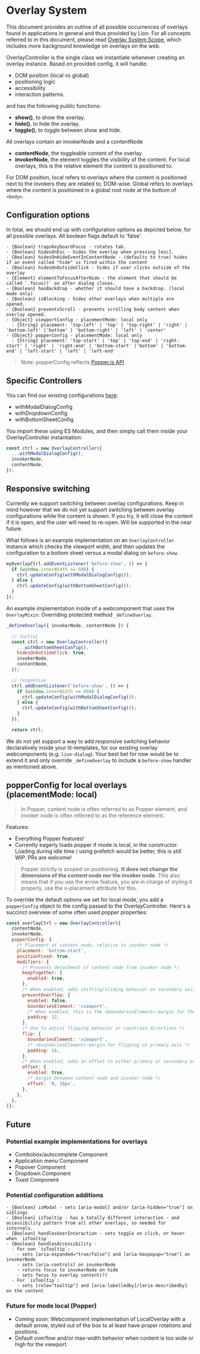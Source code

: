 # Overlay System

This document provides an outline of all possible occurrences of overlays found in applications in general and thus provided by Lion. For all concepts referred to in this document, please read [Overlay System Scope](./OverlaySystemScope.md), which includes more background knowledge on overlays on the web.

OverlayController is the single class we instantiate whenever creating an overlay instance.
Based on provided config, it will handle:

- DOM position (local vs global)
- positioning logic
- accessibility
- interaction patterns.

and has the following public functions:

- **show()**, to show the overlay.
- **hide()**, to hide the overlay.
- **toggle()**, to toggle between show and hide.

All overlays contain an invokerNode and a contentNode

- **contentNode**, the toggleable content of the overlay
- **invokerNode**, the element toggles the visibility of the content. For local overlays, this is the relative element the content is positioned to.

For DOM position, local refers to overlays where the content is positioned next to the invokers they are related to, DOM-wise.
Global refers to overlays where the content is positioned in a global root node at the bottom of `<body>`.

## Configuration options

In total, we should end up with configuration options as depicted below, for all possible overlays.
All boolean flags default to 'false'.

```text
- {Boolean} trapsKeyboardFocus - rotates tab.
- {Boolean} hidesOnEsc - hides the overlay when pressing [esc].
- {Boolean} hidesOnHideEventInContentNode - (defaults to true) hides if an event called "hide" is fired within the content
- {Boolean} hidesOnOutsideClick - hides if user clicks outside of the overlay
- {Element} elementToFocusAfterHide - the element that should be called `.focus()` on after dialog closes.
- {Boolean} hasBackdrop - whether it should have a backdrop. (local mode only)
- {Boolean} isBlocking - hides other overlays when multiple are opened.
- {Boolean} preventsScroll - prevents scrolling body content when overlay opened.
- {Object} viewportConfig - placementMode: local only
  - {String} placement: 'top-left' | 'top' | 'top-right' | 'right' | 'bottom-left' |'bottom' | 'bottom-right' | 'left' | 'center'
- {Object} popperConfig - placementMode: local only
  - {String} placement: 'top-start' | 'top' | 'top-end' | 'right-start' | 'right' | 'right-end' | 'bottom-start' |'bottom' | 'bottom-end' | 'left-start' | 'left' | 'left-end'
```

> Note: popperConfig reflects [Popper.js API](https://popper.js.org/popper-documentation.html)

## Specific Controllers

You can find our existing configurations [here](../src/configurations):

- withModalDialogConfig
- withDropdownConfig
- withBottomSheetConfig

You import these using ES Modules, and then simply call them inside your OverlayController instantiation:

```js
const ctrl = new OverlayController({
  ...withModalDialogConfig(),
  invokerNode,
  contentNode,
});
```

## Responsive switching

Currently we support switching between overlay configurations. Keep in mind however that we do not yet support switching between overlay configurations while the content is shown. If you try, it will close the content if it is open, and the user will need to re-open. Will be supported in the near future.

What follows is an example implementation on an `OverlayController` instance which checks the viewport width, and then updates the configuration to a bottom sheet versus a modal dialog on `before-show`.

```js
myOverlayCtrl.addEventListener('before-show', () => {
  if (window.innerWidth >= 600) {
    ctrl.updateConfig(withModalDialogConfig());
  } else {
    ctrl.updateConfig(withBottomSheetConfig());
  }
});
```

An example implementation inside of a webcomponent that uses the `OverlayMixin`:
Overriding protected method `_defineOverlay`.

```js
_defineOverlay({ invokerNode, contentNode }) {

  // initial
  const ctrl = new OverlayController({
    ...withBottomSheetConfig(),
    hidesOnOutsideClick: true,
    invokerNode,
    contentNode,
  });

  // responsive
  ctrl.addEventListener('before-show', () => {
    if (window.innerWidth >= 600) {
      ctrl.updateConfig(withModalDialogConfig());
    } else {
      ctrl.updateConfig(withBottomSheetConfig());
    }
  });

  return ctrl;
```

We do not yet support a way to add responsive switching behavior declaratively inside your lit-templates, for our existing overlay webcomponents (e.g. `lion-dialog`). Your best bet for now would be to extend it and only override `_defineOverlay` to include a `before-show` handler as mentioned above.

## popperConfig for local overlays (placementMode: local)

> In Popper, content node is often referred to as Popper element, and invoker node is often referred to as the reference element.

Features:

- Everything Popper features!
- Currently eagerly loads popper if mode is local, in the constructor. Loading during idle time / using prefetch would be better, this is still WIP. PRs are welcome!

> Popper strictly is scoped on positioning. **It does not change the dimensions of the content node nor the invoker node**. This also means that if you use the arrow feature, you are in charge of styling it properly, use the x-placement attribute for this.

To override the default options we set for local mode, you add a `popperConfig` object to the config passed to the OverlayController.
Here's a succinct overview of some often used popper properties:

```js
const overlayCtrl = new OverlayController({
  contentNode,
  invokerNode,
  popperConfig: {
    /* Placement of content node, relative to invoker node */
    placement: 'bottom-start',
    positionFixed: true,
    modifiers: {
      /* Prevents detachment of content node from invoker node */
      keepTogether: {
        enabled: true,
      },
      /* When enabled, adds shifting/sliding behavior on secondary axis */
      preventOverflow: {
        enabled: false,
        boundariesElement: 'viewport',
        /* When enabled, this is the <boundariesElement>-margin for the secondary axis */
        padding: 32,
      },
      /* Use to adjust flipping behavior or constrain directions */
      flip: {
        boundariesElement: 'viewport',
        /* <boundariesElement>-margin for flipping on primary axis */
        padding: 16,
      },
      /* When enabled, adds an offset to either primary or secondary axis */
      offset: {
        enabled: true,
        /* margin between content node and invoker node */
        offset: `0, 16px`,
      },
    },
  },
)};
```

## Future

### Potential example implementations for overlays

- Combobox/autocomplete Component
- Application menu Component
- Popover Component
- Dropdown Component
- Toast Component

### Potential configuration additions

```text
- {Boolean} isModal - sets [aria-modal] and/or [aria-hidden="true"] on siblings
- {Boolean} isTooltip - has a totally different interaction - and accessibility pattern from all other overlays, so needed for internals.
- {Boolean} handlesUserInteraction - sets toggle on click, or hover when `isTooltip`
- {Boolean} handlesAccessibility -
  - For non `isTooltip`:
    - sets [aria-expanded="true/false"] and [aria-haspopup="true"] on invokerNode
    - sets [aria-controls] on invokerNode
    - returns focus to invokerNode on hide
    - sets focus to overlay content(?)
  - For `isTooltip`:
    - sets [role="tooltip"] and [aria-labelledby]/[aria-describedby] on the content
```

### Future for mode local (Popper)

- Coming soon: Webcomponent implementation of LocalOverlay with a default arrow, styled out of the box to at least have proper rotations and positions.
- Default overflow and/or max-width behavior when content is too wide or high for the viewport.
